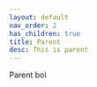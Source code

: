 ```yaml
---
layout: default
nav_order: 2
has_children: true
title: Parent
desc: This is parent
---
```

Parent boi
